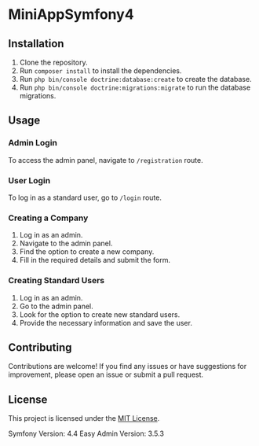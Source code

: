 # MiniAppSymfony4

## Installation

1. Clone the repository.
2. Run `composer install` to install the dependencies.
3. Run `php bin/console doctrine:database:create` to create the database.
4. Run `php bin/console doctrine:migrations:migrate` to run the database migrations.

## Usage

### Admin Login

To access the admin panel, navigate to `/registration` route.

### User Login

To log in as a standard user, go to `/login` route.

### Creating a Company

1. Log in as an admin.
2. Navigate to the admin panel.
3. Find the option to create a new company.
4. Fill in the required details and submit the form.

### Creating Standard Users

1. Log in as an admin.
2. Go to the admin panel.
3. Look for the option to create new standard users.
4. Provide the necessary information and save the user.

## Contributing

Contributions are welcome! If you find any issues or have suggestions for improvement, please open an issue or submit a pull request.

## License

This project is licensed under the [MIT License](LICENSE).

Symfony Version: 4.4
Easy Admin Version: 3.5.3

